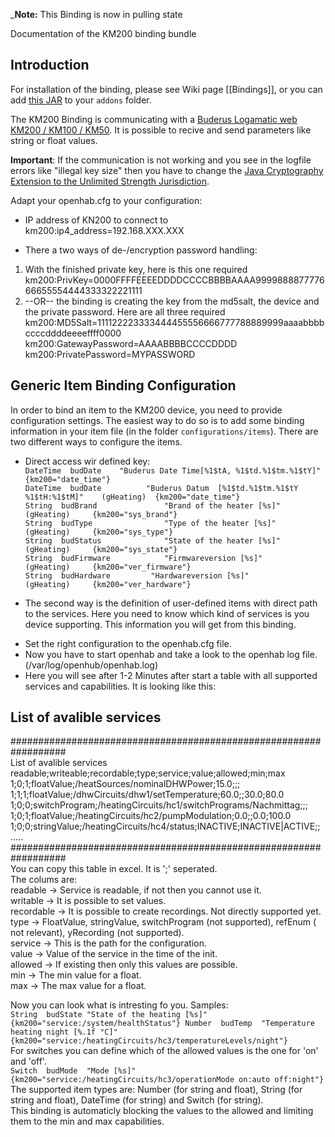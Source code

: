 _**Note:** This Binding is now in pulling state 

Documentation of the KM200 binding bundle

## Introduction

For installation of the binding, please see Wiki page [[Bindings]], or you can add [this JAR](https://openhab.ci.cloudbees.com/job/openHAB1-Addons/lastSuccessfulBuild/artifact/bundles/binding/org.openhab.binding.ddwrt/target/org.openhab.binding.ddwrt-1.9.0-SNAPSHOT.jar) to your `addons` folder.

The KM200 Binding is communicating with a [Buderus Logamatic web KM200 / KM100 / KM50](https://www.buderus.de/de/produkte/catalogue/alle-produkte/7719_gateway-logamatic-web-km200-km100-km50).
It is possible to recive and send parameters like string or float values.

**Important**: If the communication is not working and you see in the logfile errors like "illegal key size" then you have to change the [Java Cryptography Extension to the Unlimited Strength Jurisdiction](http://www.oracle.com/technetwork/java/javase/downloads/jce8-download-2133166.html). 

Adapt your openhab.cfg to your configuration:
* IP address of KN200 to connect to<BR>
    km200:ip4_address=192.168.XXX.XXX<BR>

* There a two ways of de-/encryption password handling:
1.  With the finished private key, here is this one required<BR>
    km200:PrivKey=0000FFFFEEEEDDDDCCCCBBBBAAAA999988887777666655554444333322221111<BR>
2.  --OR-- the binding is creating the key from the md5salt, the device and the private password. Here are all three required
    km200:MD5Salt=111122223333444455556666777788889999aaaabbbbccccddddeeeeffff0000<BR>
    km200:GatewayPassword=AAAABBBBCCCCDDDD<BR>
    km200:PrivatePassword=MYPASSWORD<BR>

## Generic Item Binding Configuration

In order to bind an item to the KM200 device, you need to provide configuration settings. The easiest way to do so is to add some binding information in your item file (in the folder `configurations/items`). 
There are two different ways to configure the items.<BR>
- Direct access wir defined key:<BR>
    `DateTime  budDate	  "Buderus Date Time[%1$tA, %1$td.%1$tm.%1$tY]"	{km200="date_time"}`<BR>
    `DateTime  budDate		    "Buderus Datum  [%1$td.%1$tm.%1$tY %1$tH:%1$tM]"	(gHeating)	{km200="date_time"}`<BR>
    `String  budBrand            	"Brand of the heater [%s]"     			     (gHeating) 	{km200="sys_brand"}`<BR>
    `String  budType              	"Type of the heater [%s]"     			     (gHeating) 	{km200="sys_type"}`<BR>
    `String  budStatus            	"State of the heater [%s]"    			     (gHeating) 	{km200="sys_state"}`<BR>
    `String  budFirmware        	"Firmwareversion [%s]"     			     (gHeating) 	{km200="ver_firmware"}`<BR>
    `String  budHardware         "Hardwareversion [%s]"     			     (gHeating) 	{km200="ver_hardware"}`<BR>


- The second way is the definition of user-defined items with direct path to the services. Here you need to know which kind of services is you device supporting. This information you will get from this binding.<BR>
* Set the right configuration to the openhab.cfg file.<BR>
* Now you have to start openhab and take a look to the openhab log file. (/var/log/openhub/openhab.log)<BR>
* Here you will see after 1-2 Minutes after start a table with all supported services and capabilities. It is looking like this:<BR>

## List of avalible services

##################################################################<BR>
List of avalible services<BR>
readable;writeable;recordable;type;service;value;allowed;min;max<BR>
1;0;1;floatValue;/heatSources/nominalDHWPower;15.0;;;<BR>
1;1;1;floatValue;/dhwCircuits/dhw1/setTemperature;60.0;;30.0;80.0<BR>
1;0;0;switchProgram;/heatingCircuits/hc1/switchPrograms/Nachmittag;;;<BR>
1;0;1;floatValue;/heatingCircuits/hc2/pumpModulation;0.0;;0.0;100.0<BR>
1;0;0;stringValue;/heatingCircuits/hc4/status;INACTIVE;INACTIVE|ACTIVE;;<BR>
.....<BR>
##################################################################<BR>
You can copy this table in excel. It is ';' seperated.<BR>
The colums are: <BR>
    readable -> Service is readable, if not then you cannot use it.<BR>
    writable -> It is possible to set values.<BR>
    recordable -> It is possible to create recordings. Not directly supported yet.<BR>
    type -> FloatValue, stringValue, switchProgram (not supported), refEnum ( not relevant), yRecording (not supported). <BR>
    service -> This is the path for the configuration.<BR>
    value -> Value of the service in the time of the init.<BR>
    allowed -> If existing then only this values are possible.<BR>
    min -> The min value for a float.<BR>
    max -> The max value for a float.<BR>
    
Now you can look what is intresting fo you. Samples:<BR>
`String  budState "State of the heating [%s]"  {km200="service:/system/healthStatus"}
Number	budTemp  "Temperature heating night [%.1f °C]" {km200="service:/heatingCircuits/hc3/temperatureLevels/night"}`<BR>
For switches you can define which of the allowed values is the one for 'on' and 'off'.<BR>
`Switch  budMode  "Mode [%s]" {km200="service:/heatingCircuits/hc3/operationMode on:auto off:night"}`<BR>
The supported item types are: Number (for string and float), String (for string and float), DateTime (for string) and Switch (for string). <BR>
This binding is automaticly blocking the values to the allowed and limiting them to the min and max capabilities.

